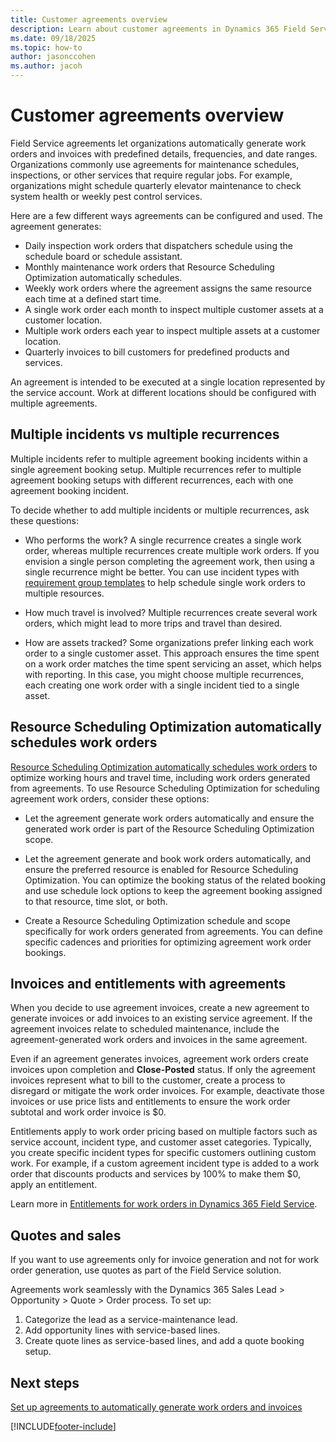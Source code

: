 ```yaml
---
title: Customer agreements overview
description: Learn about customer agreements in Dynamics 365 Field Service.
ms.date: 09/18/2025
ms.topic: how-to
author: jasonccohen
ms.author: jacoh
---
```


# Customer agreements overview

Field Service agreements let organizations automatically generate work orders and invoices with predefined details, frequencies, and date ranges. Organizations commonly use agreements for maintenance schedules, inspections, or other services that require regular jobs. For example, organizations might schedule quarterly elevator maintenance to check system health or weekly pest control services.  

Here are a few different ways agreements can be configured and used. The agreement generates:

- Daily inspection work orders that dispatchers schedule using the schedule board or schedule assistant.
- Monthly maintenance work orders that Resource Scheduling Optimization automatically schedules.
- Weekly work orders where the agreement assigns the same resource each time at a defined start time.
- A single work order each month to inspect multiple customer assets at a customer location.
- Multiple work orders each year to inspect multiple assets at a customer location.
- Quarterly invoices to bill customers for predefined products and services.

An agreement is intended to be executed at a single location represented by the service account. Work at different locations should be configured with multiple agreements.

## Multiple incidents vs multiple recurrences

Multiple incidents refer to multiple agreement booking incidents within a single agreement booking setup. Multiple recurrences refer to multiple agreement booking setups with different recurrences, each with one agreement booking incident.

To decide whether to add multiple incidents or multiple recurrences, ask these questions:

- Who performs the work? A single recurrence creates a single work order, whereas multiple recurrences create multiple work orders. If you envision a single person completing the agreement work, then using a single recurrence might be better. You can use incident types with [requirement group templates](/dynamics365/field-service/multi-resource-scheduling-requirement-groups) to help schedule single work orders to multiple resources.

- How much travel is involved? Multiple recurrences create several work orders, which might lead to more trips and travel than desired.

- How are assets tracked? Some organizations prefer linking each work order to a single customer asset. This approach ensures the time spent on a work order matches the time spent servicing an asset, which helps with reporting. In this case, you might choose multiple recurrences, each creating one work order with a single incident tied to a single asset.

## Resource Scheduling Optimization automatically schedules work orders

[Resource Scheduling Optimization automatically schedules work orders](rso-overview.md) to optimize working hours and travel time, including work orders generated from agreements. To use Resource Scheduling Optimization for scheduling agreement work orders, consider these options:

- Let the agreement generate work orders automatically and ensure the generated work order is part of the Resource Scheduling Optimization scope.

- Let the agreement generate and book work orders automatically, and ensure the preferred resource is enabled for Resource Scheduling Optimization. You can optimize the booking status of the related booking and use schedule lock options to keep the agreement booking assigned to that resource, time slot, or both.

- Create a Resource Scheduling Optimization schedule and scope specifically for work orders generated from agreements. You can define specific cadences and priorities for optimizing agreement work order bookings.

## Invoices and entitlements with agreements

When you decide to use agreement invoices, create a new agreement to generate invoices or add invoices to an existing service agreement. If the agreement invoices relate to scheduled maintenance, include the agreement-generated work orders and invoices in the same agreement.

Even if an agreement generates invoices, agreement work orders create invoices upon completion and **Close-Posted** status. If only the agreement invoices represent what to bill to the customer, create a process to disregard or mitigate the work order invoices. For example, deactivate those invoices or use price lists and entitlements to ensure the work order subtotal and work order invoice is $0.

Entitlements apply to work order pricing based on multiple factors such as service account, incident type, and customer asset categories. Typically, you create specific incident types for specific customers outlining custom work. For example, if a custom agreement incident type is added to a work order that discounts products and services by 100% to make them $0, apply an entitlement.  

Learn more in [Entitlements for work orders in Dynamics 365 Field Service](work-order-entitlements.md).

## Quotes and sales

If you want to use agreements only for invoice generation and not for work order generation, use quotes as part of the Field Service solution.

Agreements work seamlessly with the Dynamics 365 Sales Lead > Opportunity > Quote > Order process. To set up:
  
1. Categorize the lead as a service-maintenance lead.
2. Add opportunity lines with service-based lines.
3. Create quote lines as service-based lines, and add a quote booking setup.

## Next steps

[Set up agreements to automatically generate work orders and invoices](set-up-customer-agreements.md)

[!INCLUDE[footer-include](../includes/footer-banner.md)]
